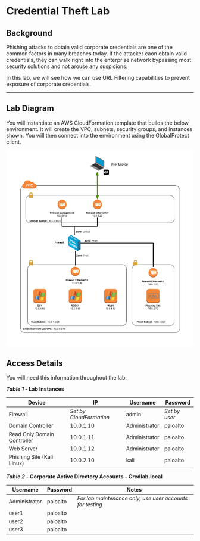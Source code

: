 <h1>Credential Theft Lab</h1>

## Background

Phishing attacks to obtain valid corporate credentials are one of the common 
factors in many breaches today.  If the attacker caon obtain valid credentials,
they can walk right into the enterprise network bypassing most security solutions and not arouse any suspicions.

In this lab, we will see how we can use URL Filtering capabilities to prevent 
exposure of corporate credentials.

---

## Lab Diagram

You will instantiate an AWS CloudFormation template that builds the below
environment.  It will create the VPC, subnets, security groups, and instances
shown.  You will then connect into the environment using the GlobalProtect client.

![Lab Diagram](img/lab_diagram.png)

## Access Details

You will need this information throughout the lab.

***Table 1* - Lab Instances**

Device	                    | IP	                  | Username      | Password
--------------------------- | ----------------------- | ------------- | ---------
Firewall                    | *Set by CloudFormation* | admin         | *Set by user*  
Domain Controller           | 10.0.1.10               | Administrator | paloalto
Read Only Domain Controller | 10.0.1.11               | Administrator | paloalto
Web Server                  | 10.0.1.12               | Administrator | paloalto
Phishing Site (Kali Linux)  | 10.0.2.10               | kali          | paloalto


***Table 2* - Corporate Active Directory Accounts - Credlab.local**

Username      | Password | Notes
------------- | -------- | -----
Administrator | paloalto | *For lab maintenance only, use user accounts for testing*
user1         | paloalto |
user2         | paloalto |
user3         | paloalto |